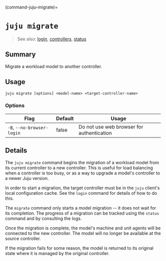 (command-juju-migrate)=
# `juju migrate`
> See also: [login](#login), [controllers](#controllers), [status](#status)

## Summary
Migrate a workload model to another controller.

## Usage
```juju migrate [options] <model-name> <target-controller-name>```

### Options
| Flag | Default | Usage |
| --- | --- | --- |
| `-B`, `--no-browser-login` | false | Do not use web browser for authentication |

## Details

The `juju migrate` command begins the migration of a workload model from
its current controller to a new controller. This is useful for load
balancing when a controller is too busy, or as a way to upgrade a
model's controller to a newer Juju version.

In order to start a migration, the target controller must be in the
`juju` client's local configuration cache. See the `login` command
for details of how to do this.

The `migrate` command only starts a model migration -- it does not wait
for its completion. The progress of a migration can be tracked using
the `status` command and by consulting the logs.

Once the migration is complete, the model's machine and unit agents
will be connected to the new controller. The model will no longer be
available at the source controller.

If the migration fails for some reason, the model is returned to its
original state where it is managed by the original
controller.